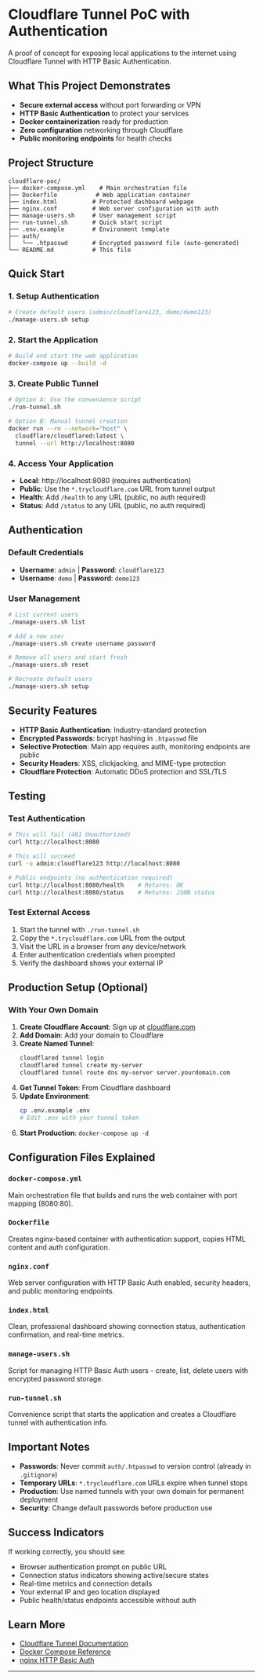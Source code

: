 # Cloudflare Tunnel PoC with Authentication

A proof of concept for exposing local applications to the internet using Cloudflare Tunnel with HTTP Basic Authentication.

## What This Project Demonstrates

- **Secure external access** without port forwarding or VPN
- **HTTP Basic Authentication** to protect your services
- **Docker containerization** ready for production
- **Zero configuration** networking through Cloudflare
- **Public monitoring endpoints** for health checks

## Project Structure

```
cloudflare-poc/
├── docker-compose.yml    # Main orchestration file
├── Dockerfile           # Web application container
├── index.html          # Protected dashboard webpage
├── nginx.conf          # Web server configuration with auth
├── manage-users.sh     # User management script
├── run-tunnel.sh       # Quick start script
├── .env.example        # Environment template
├── auth/
│   └── .htpasswd       # Encrypted password file (auto-generated)
└── README.md           # This file
```

## Quick Start

### 1. Setup Authentication
```bash
# Create default users (admin/cloudflare123, demo/demo123)
./manage-users.sh setup
```

### 2. Start the Application
```bash
# Build and start the web application
docker-compose up --build -d
```

### 3. Create Public Tunnel
```bash
# Option A: Use the convenience script
./run-tunnel.sh

# Option B: Manual tunnel creation
docker run --rm --network="host" \
  cloudflare/cloudflared:latest \
  tunnel --url http://localhost:8080
```

### 4. Access Your Application
- **Local**: http://localhost:8080 (requires authentication)
- **Public**: Use the `*.trycloudflare.com` URL from tunnel output
- **Health**: Add `/health` to any URL (public, no auth required)
- **Status**: Add `/status` to any URL (public, no auth required)

## Authentication

### Default Credentials
- **Username**: `admin` | **Password**: `cloudflare123`
- **Username**: `demo` | **Password**: `demo123`

### User Management
```bash
# List current users
./manage-users.sh list

# Add a new user
./manage-users.sh create username password

# Remove all users and start fresh
./manage-users.sh reset

# Recreate default users
./manage-users.sh setup
```

## Security Features

- **HTTP Basic Authentication**: Industry-standard protection
- **Encrypted Passwords**: bcrypt hashing in `.htpasswd` file
- **Selective Protection**: Main app requires auth, monitoring endpoints are public
- **Security Headers**: XSS, clickjacking, and MIME-type protection
- **Cloudflare Protection**: Automatic DDoS protection and SSL/TLS

## Testing

### Test Authentication
```bash
# This will fail (401 Unauthorized)
curl http://localhost:8080

# This will succeed
curl -u admin:cloudflare123 http://localhost:8080

# Public endpoints (no authentication required)
curl http://localhost:8080/health    # Returns: OK
curl http://localhost:8080/status    # Returns: JSON status
```

### Test External Access
1. Start the tunnel with `./run-tunnel.sh`
2. Copy the `*.trycloudflare.com` URL from the output
3. Visit the URL in a browser from any device/network
4. Enter authentication credentials when prompted
5. Verify the dashboard shows your external IP

## Production Setup (Optional)

### With Your Own Domain
1. **Create Cloudflare Account**: Sign up at [cloudflare.com](https://cloudflare.com)
2. **Add Domain**: Add your domain to Cloudflare
3. **Create Named Tunnel**:
   ```bash
   cloudflared tunnel login
   cloudflared tunnel create my-server
   cloudflared tunnel route dns my-server server.yourdomain.com
   ```
4. **Get Tunnel Token**: From Cloudflare dashboard
5. **Update Environment**:
   ```bash
   cp .env.example .env
   # Edit .env with your tunnel token
   ```
4. **Start Production**: `docker-compose up -d`

## Configuration Files Explained

### `docker-compose.yml`
Main orchestration file that builds and runs the web container with port mapping (8080:80).

### `Dockerfile` 
Creates nginx-based container with authentication support, copies HTML content and auth configuration.

### `nginx.conf`
Web server configuration with HTTP Basic Auth enabled, security headers, and public monitoring endpoints.

### `index.html`
Clean, professional dashboard showing connection status, authentication confirmation, and real-time metrics.

### `manage-users.sh`
Script for managing HTTP Basic Auth users - create, list, delete users with encrypted password storage.

### `run-tunnel.sh`
Convenience script that starts the application and creates a Cloudflare tunnel with authentication info.

## Important Notes

- **Passwords**: Never commit `auth/.htpasswd` to version control (already in `.gitignore`)
- **Temporary URLs**: `*.trycloudflare.com` URLs expire when tunnel stops
- **Production**: Use named tunnels with your own domain for permanent deployment
- **Security**: Change default passwords before production use

## Success Indicators

If working correctly, you should see:
- Browser authentication prompt on public URL
- Connection status indicators showing active/secure states
- Real-time metrics and connection details
- Your external IP and geo location displayed
- Public health/status endpoints accessible without auth

## Learn More

- [Cloudflare Tunnel Documentation](https://developers.cloudflare.com/cloudflare-one/connections/connect-apps/)
- [Docker Compose Reference](https://docs.docker.com/compose/)
- [nginx HTTP Basic Auth](https://nginx.org/en/docs/http/ngx_http_auth_basic_module.html)

---